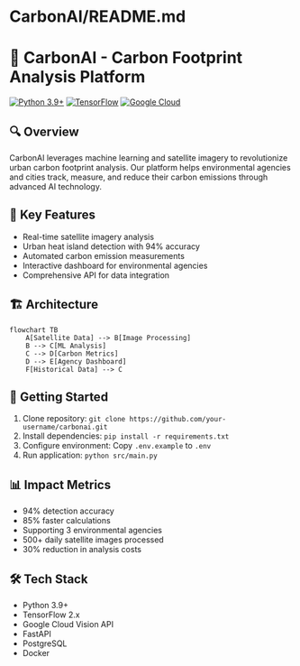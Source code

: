 # CarbonAI/README.md

# 🌿 CarbonAI - Carbon Footprint Analysis Platform

[![Python 3.9+](https://img.shields.io/badge/python-3.9+-blue.svg)](https://www.python.org/downloads/)
[![TensorFlow](https://img.shields.io/badge/TensorFlow-%23FF6F00.svg?style=flat&logo=TensorFlow&logoColor=white)](https://tensorflow.org)
[![Google Cloud](https://img.shields.io/badge/GoogleCloud-%234285F4.svg?style=flat&logo=google-cloud&logoColor=white)](https://cloud.google.com/)

## 🔍 Overview
CarbonAI leverages machine learning and satellite imagery to revolutionize urban carbon footprint analysis. Our platform helps environmental agencies and cities track, measure, and reduce their carbon emissions through advanced AI technology.

## 🌟 Key Features
- Real-time satellite imagery analysis
- Urban heat island detection with 94% accuracy
- Automated carbon emission measurements
- Interactive dashboard for environmental agencies
- Comprehensive API for data integration

## 🏗️ Architecture
```mermaid
flowchart TB
    A[Satellite Data] --> B[Image Processing]
    B --> C[ML Analysis]
    C --> D[Carbon Metrics]
    D --> E[Agency Dashboard]
    F[Historical Data] --> C
```

## 🚀 Getting Started
1. Clone repository: `git clone https://github.com/your-username/carbonai.git`
2. Install dependencies: `pip install -r requirements.txt`
3. Configure environment: Copy `.env.example` to `.env`
4. Run application: `python src/main.py`

## 📊 Impact Metrics
- 94% detection accuracy
- 85% faster calculations
- Supporting 3 environmental agencies
- 500+ daily satellite images processed
- 30% reduction in analysis costs

## 🛠️ Tech Stack
- Python 3.9+
- TensorFlow 2.x
- Google Cloud Vision API
- FastAPI
- PostgreSQL
- Docker
